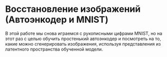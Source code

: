 # Восстановление изображений (Автоэнкодер и MNIST)

В этой работе мы снова играемся с рукописными цифрами MNIST, но на этот раз с целью обучить простенький автоэнкодер и посмотреть на то, какие можно сгенерировать изображения, используя представления из латентного пространства обученной модели.
